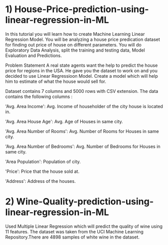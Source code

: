 # 1) House-Price-prediction-using-linear-regression-in-ML
In this tutorial you will learn how to create Machine Learning Linear Regression Model. You will be analyzing a house price predication dataset for finding out price of house on different parameters. You will do Exploratory Data Analysis, split the training and testing data, Model Evaluation and Predictions.

Problem Statement
A real state agents want the help to predict the house price for regions in the USA. He gave you the dataset to work on and you decided to use Linear Regressioon Model. Create a model which will help him to estimate of what the house would sell for.

Dataset contains 7 columns and 5000 rows with CSV extension. The data contains the following columns :

'Avg. Area Income': Avg. Income of householder of the city house is located in.

'Avg. Area House Age': Avg. Age of Houses in same city.

'Avg. Area Number of Rooms': Avg. Number of Rooms for Houses in same city.

'Avg. Area Number of Bedrooms': Avg. Number of Bedrooms for Houses in same city.

'Area Population': Population of city.

'Price': Price that the house sold at.

'Address': Address of the houses.

# 2) Wine-Quality-prediction-using-linear-regression-in-ML
Used Multiple Linear Regression which will predict the quality of wine using 11 features. The dataset was taken from the UCI Machine Learning Repository.There are 4898 samples of white wine in the dataset.
